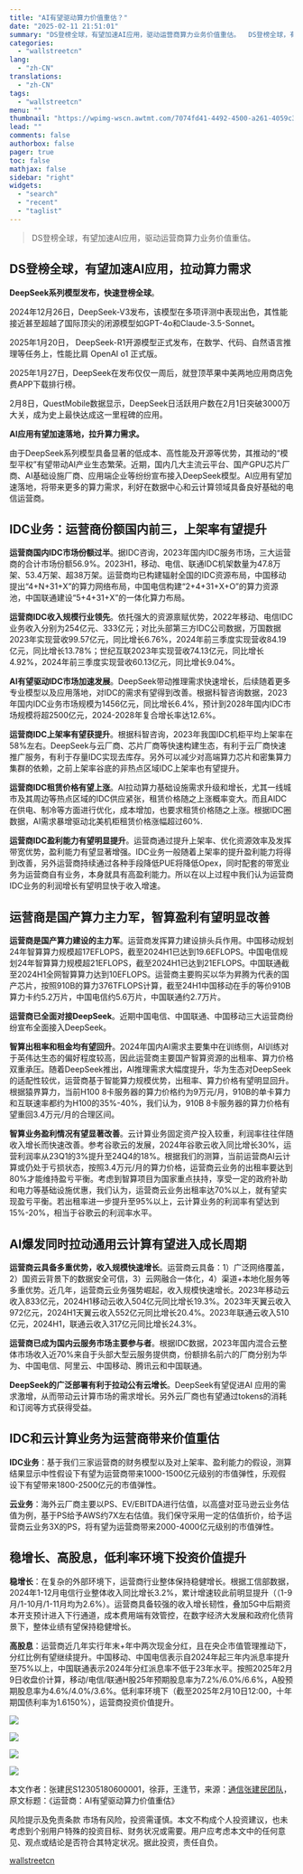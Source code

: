 ```yaml
---
title: "AI有望驱动算力价值重估？"
date: "2025-02-11 21:51:01"
summary: "DS登榜全球，有望加速AI应用，驱动运营商算力业务价值重估。  DS登榜全球，有望加速AI应用，拉..."
categories:
  - "wallstreetcn"
lang:
  - "zh-CN"
translations:
  - "zh-CN"
tags:
  - "wallstreetcn"
menu: ""
thumbnail: "https://wpimg-wscn.awtmt.com/7074fd41-4492-4500-a261-4059c328c4b5.jpeg"
lead: ""
comments: false
authorbox: false
pager: true
toc: false
mathjax: false
sidebar: "right"
widgets:
  - "search"
  - "recent"
  - "taglist"
---
```


> DS登榜全球，有望加速AI应用，驱动运营商算力业务价值重估。

DS登榜全球，有望加速AI应用，拉动算力需求
----------------------

**DeepSeek系列模型发布，快速登榜全球**。

2024年12月26日，DeepSeek-V3发布，该模型在多项评测中表现出色，其性能接近甚至超越了国际顶尖的闭源模型如GPT-4o和Claude-3.5-Sonnet。

2025年1月20日， DeepSeek-R1开源模型正式发布，在数学、代码、自然语言推理等任务上，性能比肩 OpenAI o1 正式版。

2025年1月27日，DeepSeek在发布仅仅一周后，就登顶苹果中美两地应用商店免费APP下载排行榜。

2月8日，QuestMobile数据显示，DeepSeek日活跃用户数在2月1日突破3000万大关，成为史上最快达成这一里程碑的应用。

**AI应用有望加速落地，拉升算力需求。**

由于DeepSeek系列模型具备显著的低成本、高性能及开源等优势，其推动的“模型平权”有望带动AI产业生态繁荣。近期，国内几大主流云平台、国产GPU芯片厂商、AI基础设施厂商、应用端企业等纷纷宣布接入DeepSeek模型。AI应用有望加速落地，将带来更多的算力需求，利好在数据中心和云计算领域具备良好基础的电信运营商。

**IDC业务：运营商份额国内前三，上架率有望提升**
---------------------------

**运营商国内IDC市场份额过半**。据IDC咨询，2023年国内IDC服务市场，三大运营商的合计市场份额56.9%。2023H1，移动、电信、联通IDC机架数量为47.8万架、53.4万架、超38万架。运营商均已构建辐射全国的IDC资源布局，中国移动提出“4+N+31+X”的算力网络布局，中国电信构建“2+4+31+X+O”的算力资源池，中国联通建设“5+4+31+X”的一体化算力布局。

**运营商IDC收入规模行业领先**。依托强大的资源禀赋优势，2022年移动、电信IDC业务收入分别为254亿元、333亿元；对比头部第三方IDC公司数据，万国数据2023年实现营收99.57亿元，同比增长6.76%，2024年前三季度实现营收84.19亿元，同比增长13.78%；世纪互联2023年实现营收74.13亿元，同比增长4.92%，2024年前三季度实现营收60.13亿元，同比增长9.04%。

**AI有望驱动IDC市场加速发展**。DeepSeek带动推理需求快速增长，后续随着更多专业模型以及应用落地，对IDC的需求有望得到改善。根据科智咨询数据，2023年国内IDC业务市场规模为1456亿元，同比增长6.4%，预计到2028年国内IDC市场规模将超2500亿元，2024-2028年复合增长率达12.6%。

**运营商IDC上架率有望获提升**。根据科智咨询，2023年我国IDC机柜平均上架率在58%左右。DeepSeek与云厂商、芯片厂商等快速构建生态，有利于云厂商快速推广服务，有利于存量IDC实现去库存。另外可以减少对高端算力芯片和密集算力集群的依赖，之前上架率谷底的非热点区域IDC上架率也有望提升。

**运营商IDC租赁价格有望上涨**。AI拉动算力基础设施需求升级和增长，尤其一线城市及其周边等热点区域的IDC供应紧张，租赁价格随之上涨概率变大。而且AIDC在供电、制冷等方面进行优化，成本增加，也要求租赁价格随之上涨。根据IDC圈数据，AI需求暴增驱动北美机柜租赁价格涨幅超过60%.

**运营商IDC盈利能力有望明显提升**。运营商通过提升上架率、优化资源效率及发挥带宽优势，盈利能力有望显著增强。IDC业务一般随着上架率的提升盈利能力将得到改善，另外运营商持续通过各种手段降低PUE将降低Opex，同时配套的带宽业务为运营商自有业务，本身就具有高盈利能力。所以在以上过程中我们认为运营商IDC业务的利润增长有望明显快于收入增速。

**运营商是国产算力主力军，智算盈利有望明显改善**
--------------------------

**运营商是国产算力建设的主力军**。运营商发挥算力建设排头兵作用。中国移动规划24年智算算力规模超17EFLOPS，截至2024H1已达到19.6EFLOPS。中国电信规划24年智算算力规模超21EFLOPS，截至2024H1已达到21EFLOPS。中国联通截至2024H1全网智算算力达到10EFLOPS。运营商主要购买以华为昇腾为代表的国产芯片，按照910B的算力376TFLOPS计算，截至24H1中国移动在手的等价910B 算力卡约5.2万片，中国电信约5.6万片，中国联通约2.7万片。

**运营商已全面对接DeepSeek**。近期中国电信、中国联通、中国移动三大运营商纷纷宣布全面接入DeepSeek。

**智算出租率和租金均有望回升**。2024年国内AI需求主要集中在训练侧，AI训练对于英伟达生态的偏好程度较高，因此运营商主要国产智算资源的出租率、算力价格双重承压。随着DeepSeek推出，AI推理需求大幅度提升，华为生态对DeepSeek的适配性较优，运营商基于智能算力规模优势，出租率、算力价格有望明显回升。根据猿界算力，当前H100 8卡服务器的算力价格约为9万元/月，910B的单卡算力和互联速率都约为H100的35%-40%，我们认为，910B 8卡服务器的算力价格有望重回3.4万元/月的合理区间。

**智算业务盈利情况有望显著改善**。云计算业务固定资产投入较重，利润率往往伴随收入增长而快速改善。参考谷歌云的发展，2024年谷歌云收入同比增长30%，运营利润率从23Q1的3%提升至24Q4的18%。根据我们的测算，当前运营商AI云计算或仍处于亏损状态，按照3.4万元/月的算力价格，运营商云业务的出租率要达到80%才能维持盈亏平衡。考虑到智算项目为国家重点扶持，享受一定的政府补助和电力等基础设施优惠，我们认为，运营商云业务出租率达70%以上，就有望实现盈亏平衡。若出租率进一步提升至95%以上，云计算业务的利润率有望达到15%-20%，相当于谷歌云的利润率水平。

**AI爆发同时拉动通用云计算有望进入成长周期**
-------------------------

**运营商云具备多重优势，收入规模快速增长**。运营商云具备：1）广泛网络覆盖，2）国资云背景下的数据安全可信，3）云网融合一体化，4）渠道+本地化服务等多重优势。近几年，运营商云业务强势崛起，收入规模快速增长。2023年移动云收入833亿元，2024H1移动云收入504亿元同比增长19.3%。2023年天翼云收入972亿元，2024H1天翼云收入552亿元同比增长20.4%。2023年联通云收入510亿元，2024H1，联通云收入317亿元同比增长24.3%。

**运营商已成为国内云服务市场主要参与者**。根据IDC数据，2023年国内混合云整体市场收入近70%来自于头部大型云服务提供商，份额排名前六的厂商分别为华为、中国电信、阿里云、中国移动、腾讯云和中国联通。

**DeepSeek的广泛部署有利于拉动公有云增长**。DeepSeek有望促进AI 应用的需求激增，从而带动云计算市场的需求增长。另外云厂商也有望通过tokens的消耗和订阅等方式获得受益。

**IDC和云计算业务为运营商带来价值重估**
-----------------------

**IDC业务**：基于我们三家运营商的财务模型以及对上架率、盈利能力的假设，测算结果显示中性假设下有望为运营商带来1000-1500亿元级别的市值弹性，乐观假设下有望带来1800-2500亿元的市值弹性。

**云业务**：海外云厂商主要以PS、EV/EBITDA进行估值，以高盛对亚马逊云业务估值为例，基于PS给予AWS约7X左右估值。我们保守采用一定的估值折价，给予运营商云业务3X的PS，将有望为运营商带来2000-4000亿元级别的市值弹性。

**稳增长、高股息，低利率环境下投资价值提升**
------------------------

**稳增长**：在复杂的外部环境下，运营商行业整体保持稳健增长。根据工信部数据，2024年1-12月电信行业整体收入同比增长3.2%，累计增速较此前明显提升（（1-9月/1-10月/1-11月均为2.6%）。运营商具备较强的收入增长韧性，叠加5G中后期资本开支预计进入下行通道，成本费用端有效管控，在数字经济大发展和政府化债背景下，整体业绩有望保持稳健增长。

**高股息**：运营商近几年实行年末+年中两次现金分红，且在央企市值管理推动下，分红比例有望继续提升。中国移动、中国电信表示自2024年起三年内派息率提升至75%以上，中国联通表示2024年分红派息率不低于23年水平。按照2025年2月9日收盘价计算，移动/电信/联通H股25年预期股息率为7.2%/6.0%/6.6%，A股预期股息率为4.6%/4.0%/3.6%。低利率环境下（截至2025年2月10日12:00，十年期国债利率为1.6150%），运营商投资价值提升。

![](https://wpimg-wscn.awtmt.com/10053545-c80d-4cf5-a210-0331d3d94ea8.png)

![](https://wpimg-wscn.awtmt.com/9d3425d0-bd54-4935-ab5c-b1afc13dda45.png)

![](https://wpimg-wscn.awtmt.com/4af2e08f-5a93-4cc5-80d5-2b379bf7f132.png)

**![](https://wpimg-wscn.awtmt.com/29e9590c-6f69-41fd-abc5-8389cf84f71d.png)**

本文作者：张建民S12305180600001，徐菲，王逢节，来源：[通信张建民团队](https://mp.weixin.qq.com/s/QOHLTLrYV3kgskah10zjFQ)，原文标题：《运营商：AI有望驱动算力价值重估》

风险提示及免责条款
市场有风险，投资需谨慎。本文不构成个人投资建议，也未考虑到个别用户特殊的投资目标、财务状况或需要。用户应考虑本文中的任何意见、观点或结论是否符合其特定状况。据此投资，责任自负。

[wallstreetcn](https://wallstreetcn.com/articles/3740886)
